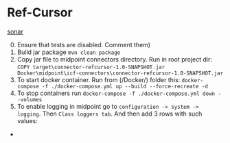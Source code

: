 # Ref-Cursor

[sonar](https://sonarcloud.io/project/overview?id=ref-cursor)

0. Ensure that tests are disabled. Comment them)
1. Build jar package
` mvn clean package `
2. Copy jar file to midpoint connectors directory. Run in root project dir:
` COPY target\connector-refcursor-1.0-SNAPSHOT.jar Docker\midpoint\icf-connectors\connector-refcursor-1.0-SNAPSHOT.jar `
3. To start docker container. Run from (/Docker/) folder this:
   `docker-compose -f ./docker-compose.yml up --build --force-recreate -d`
4. To stop containers run
   `docker-compose -f ./docker-compose.yml down --volumes`
5. To enable logging in midpoint go to `configuration -> system -> logging`. 
Then `Class loggers tab`. And then add 3 rows with such values:
- 

